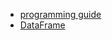 * [programming guide](https://spark.apache.org/docs/latest/sql-programming-guide.html)
* [DataFrame](https://docs.databricks.com/spark/latest/dataframes-datasets/introduction-to-dataframes-scala.html)